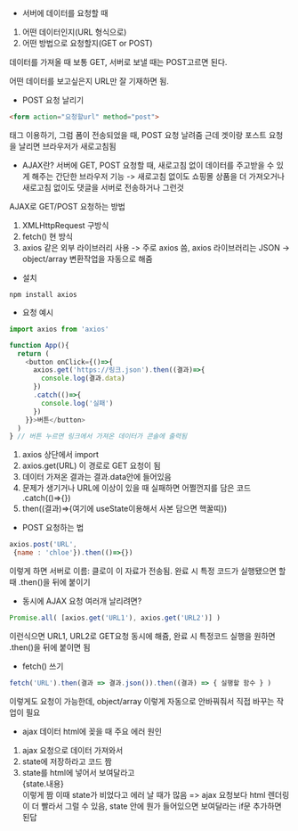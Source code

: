 * 서버에 데이터를 요청할 때
1) 어떤 데이터인지(URL 형식으로)
2) 어떤 방법으로 요청할지(GET or POST)

데이터를 가져올 때 보통 GET, 서버로 보낼 때는 POST고르면 된다.

어떤 데이터를 보고싶은지 URL만 잘 기재하면 됨.

* POST 요청 날리기
```html
<form action="요청할url" method="post">
```
태그 이용하기, 그럼 폼이 전송되었을 때, POST 요청 날려줌
근데 겟이랑 포스트 요청을 날리면 브라우저가 새로고침됨

* AJAX란?
서버에 GET, POST 요청할 때, 새로고침 없이 데이터를 주고받을 수 있게 해주는 간단한 브라우저 기능 -> 새로고침 없이도 쇼핑몰 상품을 더 가져오거나 새로고침 없이도 댓글을 서버로 전송하거나 그런것

AJAX로 GET/POST 요청하는 방법
1. XMLHttpRequest 구방식
2. fetch() 현 방식
3. axios 같은 외부 라이브러리 사용
-> 주로 axios 씀, axios 라이브러리는 JSON -> object/array 변환작업을 자동으로 해줌

- 설치
```
npm install axios
```

- 요청 예시
```javascript
import axios from 'axios'

function App(){
  return (
    <button onClick={()=>{
      axios.get('https://링크.json').then((결과)=>{
        console.log(결과.data)
      })
      .catch(()=>{
        console.log('실패')
      })
    }}>버튼</button>
  )
} // 버튼 누르면 링크에서 가져온 데이터가 콘솔에 출력됨
```

1. axios 상단에서 import
2. axios.get(URL) 이 경로로 GET 요청이 됨
3. 데이터 가져온 결과는 결과.data안에 들어있음
4. 문제가 생기거나 URL에 이상이 있을 때 실패하면 어쩔껀지를 담은 코드 .catch(()=>{})
5. then((결과)=>{여기에 useState이용해서 사본 담으면 핵꿀띠})

* POST 요청하는 법
```javascript
axios.post('URL',
 {name : 'chloe'}).then(()=>{})
```
이렇게 하면 서버로 이름: 클로이 이 자료가 전송됨. 완료 시 특정 코드가 실행됐으면 할때 .then()을 뒤에 붙이기

* 동시에 AJAX 요청 여러개 날리려면?
```javascript
Promise.all( [axios.get('URL1'), axios.get('URL2')] )
```
이런식으면 URL1, URL2로 GET요청 동시에 해쥼, 완료 시 특정코드 실행을 원하면 .then()을 뒤에 붙이면 됨

* fetch() 쓰기
```javascript
fetch('URL').then(결과 => 결과.json()).then((결과) => { 실행할 함수 } )
```
이렇게도 요청이 가능한데, object/array 이렇게 자동으로 안바꿔줘서 직접 바꾸는 작업이 필요

* ajax 데이터 html에 꽂을 때 주요 에러 원인
1. ajax 요청으로 데이터 가져와서
2. state에 저장하라고 코드 짬
3. state를 html에 넣어서 보여달라고 <div>{state.내용}</div>이렇게 짬
이때 state가 비었다고 에러 날 때가 많음
=> ajax 요청보다 html 렌더링이 더 빨라서 그럴 수 있음, state 안에 뭔가 들어있으면 보여달라는 if문 추가하면 된답